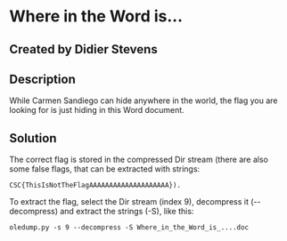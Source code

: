 # Where in the Word is...

##  Created by Didier Stevens

## Description

While Carmen Sandiego can hide anywhere in the world, the flag you are looking for is just hiding in this Word document.

## Solution

The correct flag is stored in the compressed Dir stream (there are also some false flags, that can be extracted with strings: 

    CSC{ThisIsNotTheFlagAAAAAAAAAAAAAAAAAAAA}).

To extract the flag, select the Dir stream (index 9), decompress it (--decompress) and extract the strings (-S), like this:

 `oledump.py -s 9 --decompress -S Where_in_the_Word_is_....doc`

 